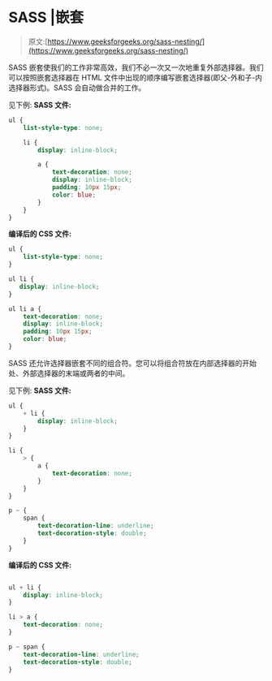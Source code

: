 # SASS |嵌套

> 原文:[https://www.geeksforgeeks.org/sass-nesting/](https://www.geeksforgeeks.org/sass-nesting/)

SASS 嵌套使我们的工作非常高效，我们不必一次又一次地重复外部选择器。我们可以按照嵌套选择器在 HTML 文件中出现的顺序编写嵌套选择器(即父-外和子-内选择器形式)。SASS 会自动做合并的工作。

见下例:
**SASS 文件:**

```css
ul {
    list-style-type: none;

    li {
        display: inline-block;

        a {
            text-decoration: none;
            display: inline-block;
            padding: 10px 15px; 
            color: blue;
        }
    }
}

```

**编译后的 CSS 文件:**

```css
ul {
    list-style-type: none;
}

ul li {
   display: inline-block;
}

ul li a {
    text-decoration: none;
    display: inline-block;
    padding: 10px 15px;
    color: blue;
}

```

SASS 还允许选择器嵌套不同的组合符。您可以将组合符放在内部选择器的开始处、外部选择器的末端或两者的中间。

见下例:
**SASS 文件:**

```css
ul { 
    + li {
        display: inline-block;
    }
}

li {
    > {
        a {
            text-decoration: none;
        }   
    }
}

p ~ {
    span {
        text-decoration-line: underline;
        text-decoration-style: double;
    }
}

```

**编译后的 CSS 文件:**

```css

ul + li {
    display: inline-block;
}

li > a {
    text-decoration: none;
}

p ~ span {
    text-decoration-line: underline;
    text-decoration-style: double;
}

```